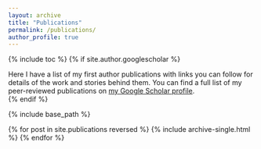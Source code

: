 ```yaml
---
layout: archive
title: "Publications"
permalink: /publications/
author_profile: true
---
```

{% include toc %}
{% if site.author.googlescholar %}
  <div class="wordwrap">Here I have a list of my first author publications with links you can follow for details of the work and stories behind them. You can find a full list of my peer-reviewed publications on <a href="{{site.author.googlescholar}}">my Google Scholar profile</a>.</div>
{% endif %}

{% include base_path %}

{% for post in site.publications reversed %}
  {% include archive-single.html %}
{% endfor %}

